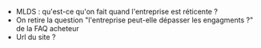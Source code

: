 - MLDS : qu'est-ce qu'on fait quand l'entreprise est réticente ?
- On retire la question "l'entreprise peut-elle dépasser les engagments ?" de la FAQ acheteur
- Url du site ?
